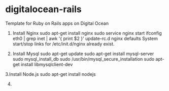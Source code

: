 digitalocean-rails
==================

Template for Ruby on Rails apps on Digital Ocean

1. Install Nginx
sudo apt-get install nginx
sudo service nginx start
ifconfig eth0 | grep inet | awk '{ print $2 }'
update-rc.d nginx defaults
System start/stop links for /etc/init.d/nginx already exist.

2. Install Mysql
sudo apt-get update
sudo apt-get install mysql-server
sudo mysql_install_db
sudo /usr/bin/mysql_secure_installation
sudo apt-get install libmysqlclient-dev

3.Install Node.js
sudo apt-get install nodejs

4.
